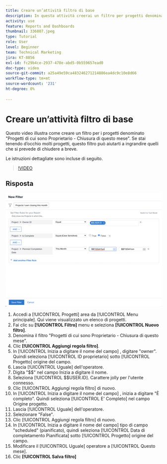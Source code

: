```yaml
---
title: Creare un’attività filtro di base
description: In questa attività creerai un filtro per progetti denominato "Progetti di cui sono Proprietario che chiudono questo mese".
activity: use
feature: Reports and Dashboards
thumbnail: 336807.jpeg
type: Tutorial
role: User
level: Beginner
team: Technical Marketing
jira: KT-8856
exl-id: fc29b4ce-2937-478e-abd5-0b559657ead0
doc-type: video
source-git-commit: a25a49e59ca483246271214886ea4dc9c10e8d66
workflow-type: tm+mt
source-wordcount: '231'
ht-degree: 0%

---
```


# Creare un’attività filtro di base

Questo video illustra come creare un filtro per i progetti denominato &quot;Progetti di cui sono Proprietario - Chiusura di questo mese&quot;. Se stai tenendo d’occhio molti progetti, questo filtro può aiutarti a ingrandire quelli che si prevede di chiudere a breve.

Le istruzioni dettagliate sono incluse di seguito.

>[!VIDEO](https://video.tv.adobe.com/v/336807/?quality=12&learn=on)

## Risposta

![Immagine dello schermo per creare un nuovo filtro](assets/basic-filter-activity-updated-6-15-21.png)

1. Accedi a [!UICONTROL Progetti] area da [!UICONTROL Menu principale]. Qui viene visualizzato un elenco di progetti.
1. Fai clic su **[!UICONTROL Filtro]** menu e seleziona **[!UICONTROL Nuovo filtro]**.
1. Denomina il filtro &quot;Progetti di cui sono Proprietario - Chiusura di questo mese&quot;.
1. Clic **[!UICONTROL Aggiungi regola filtro]**.
1. In [!UICONTROL Inizia a digitare il nome del campo] , digitare &quot;owner&quot;. Quindi seleziona [!UICONTROL ID proprietario] sotto [!UICONTROL Progetto] origine del campo.
1. Lascia [!UICONTROL Uguale] dell&#39;operatore.
1. Digita &quot;$$&quot; nel campo Inizia a digitare il nome.
1. Seleziona [!UICONTROL $$USER.ID]. Carattere jolly per l&#39;utente connesso.
1. Clic [!UICONTROL Aggiungi regola filtro] di nuovo.
1. In [!UICONTROL Inizia a digitare il nome del campo] , inizia a digitare &quot;È completo&quot;. Quindi seleziona [!UICONTROL E&#39; Completo] nel campo Origine progetto.
1. Lascia [!UICONTROL Uguale] dell&#39;operatore.
1. Selezionare &quot;False&quot;.
1. Clic [!UICONTROL Aggiungi regola filtro] di nuovo.
1. In [!UICONTROL Inizia a digitare il nome del campo] tipo di campo &quot;scheduled&quot; (pianificato), quindi seleziona [!UICONTROL Data di completamento Pianificata] sotto [!UICONTROL Progetto] origine del campo.
1. Modificare il [!UICONTROL Uguale] operatore a [!UICONTROL Questo mese].
1. Clic **[!UICONTROL Salva filtro]**
